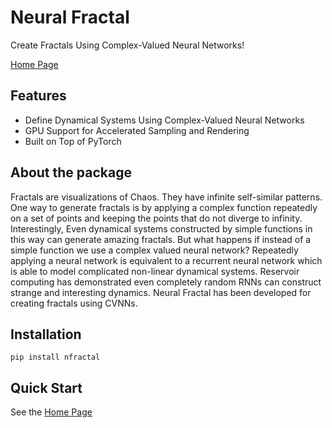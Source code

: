 # Neural Fractal
Create Fractals Using Complex-Valued Neural Networks!

[Home Page](https://amirabbasasadi.github.io/neural-fractal/)

## Features
- Define Dynamical Systems Using Complex-Valued Neural Networks
- GPU Support for Accelerated Sampling and Rendering
- Built on Top of PyTorch

## About the package
Fractals are visualizations of Chaos. They have infinite self-similar patterns. One way to generate fractals is by applying a complex function repeatedly on a set of points and keeping the points that do not diverge to infinity. Interestingly, Even dynamical systems constructed by simple functions in this way can generate amazing fractals. But what happens if instead of a simple function we use a complex valued neural network? Repeatedly applying a neural network is equivalent to a recurrent neural network which is able to model complicated non-linear dynamical systems. Reservoir computing has demonstrated even completely random RNNs can construct strange and interesting dynamics. Neural Fractal has been developed for creating fractals using CVNNs.

## Installation
```
pip install nfractal
```

## Quick Start
See the [Home Page](https://amirabbasasadi.github.io/neural-fractal/)
